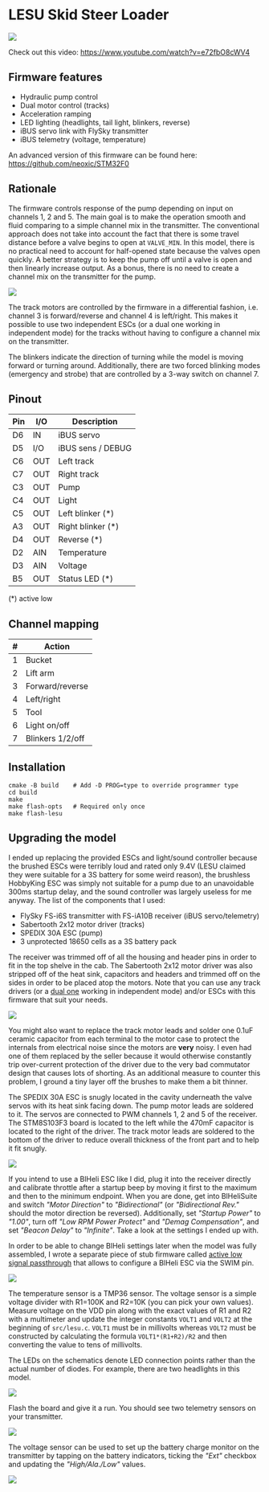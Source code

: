 LESU Skid Steer Loader
======================

![](/img/lesu1.jpg)

Check out this video: https://www.youtube.com/watch?v=e72fbO8cWV4


Firmware features
-----------------

+ Hydraulic pump control
+ Dual motor control (tracks)
+ Acceleration ramping
+ LED lighting (headlights, tail light, blinkers, reverse)
+ iBUS servo link with FlySky transmitter
+ iBUS telemetry (voltage, temperature)

An advanced version of this firmware can be found here: https://github.com/neoxic/STM32F0


Rationale
---------

The firmware controls response of the pump depending on input on channels 1, 2 and 5. The main goal is to make the operation smooth and fluid comparing to a simple channel mix in the transmitter. The conventional approach does not take into account the fact that there is some travel distance before a valve begins to open at `VALVE_MIN`. In this model, there is no practical need to account for half-opened state because the valves open quickly. A better strategy is to keep the pump off until a valve is open and then linearly increase output. As a bonus, there is no need to create a channel mix on the transmitter for the pump.

![](/img/pump2.jpg)

The track motors are controlled by the firmware in a differential fashion, i.e. channel 3 is forward/reverse and channel 4 is left/right. This makes it possible to use two independent ESCs (or a dual one working in independent mode) for the tracks without having to configure a channel mix on the transmitter.

The blinkers indicate the direction of turning while the model is moving forward or turning around. Additionally, there are two forced blinking modes (emergency and strobe) that are controlled by a 3-way switch on channel 7.


Pinout
------

| Pin | I/O | Description       |
|-----|-----|-------------------|
| D6  | IN  | iBUS servo        |
| D5  | I/O | iBUS sens / DEBUG |
| C6  | OUT | Left track        |
| C7  | OUT | Right track       |
| C3  | OUT | Pump              |
| C4  | OUT | Light             |
| C5  | OUT | Left blinker (*)  |
| A3  | OUT | Right blinker (*) |
| D4  | OUT | Reverse (*)       |
| D2  | AIN | Temperature       |
| D3  | AIN | Voltage           |
| B5  | OUT | Status LED (*)    |

(*) active low


Channel mapping
---------------

| # | Action           |
|---|------------------|
| 1 | Bucket           |
| 2 | Lift arm         |
| 3 | Forward/reverse  |
| 4 | Left/right       |
| 5 | Tool             |
| 6 | Light on/off     |
| 7 | Blinkers 1/2/off |


Installation
------------

```
cmake -B build    # Add -D PROG=type to override programmer type
cd build
make
make flash-opts   # Required only once
make flash-lesu
```


Upgrading the model
-------------------

I ended up replacing the provided ESCs and light/sound controller because the brushed ESCs were terribly loud and rated only 9.4V (LESU claimed they were suitable for a 3S battery for some weird reason), the brushless HobbyKing ESC was simply not suitable for a pump due to an unavoidable 300ms startup delay, and the sound controller was largely useless for me anyway. The list of the components that I used:

* FlySky FS-i6S transmitter with FS-iA10B receiver (iBUS servo/telemetry)
* Sabertooth 2x12 motor driver (tracks)
* SPEDIX 30A ESC (pump)
* 3 unprotected 18650 cells as a 3S battery pack

The receiver was trimmed off of all the housing and header pins in order to fit in the top shelve in the cab. The Sabertooth 2x12 motor driver was also stripped off of the heat sink, capacitors and headers and trimmed off on the sides in order to be placed atop the motors. Note that you can use any track drivers (or a [dual one](https://github.com/neoxic/STM8-RC-Dual-Motor-Driver) working in independent mode) and/or ESCs with this firmware that suit your needs.

![](/img/lesu2.jpg)

You might also want to replace the track motor leads and solder one 0.1uF ceramic capacitor from each terminal to the motor case to protect the internals from electrical noise since the motors are **very** noisy. I even had one of them replaced by the seller because it would otherwise constantly trip over-current protection of the driver due to the very bad commutator design that causes lots of shorting. As an additional measure to counter this problem, I ground a tiny layer off the brushes to make them a bit thinner.

The SPEDIX 30A ESC is snugly located in the cavity underneath the valve servos with its heat sink facing down. The pump motor leads are soldered to it. The servos are connected to PWM channels 1, 2 and 5 of the receiver. The STM8S103F3 board is located to the left while the 470mF capacitor is located to the right of the driver. The track motor leads are soldered to the bottom of the driver to reduce overall thickness of the front part and to help it fit snugly.

![](/img/lesu3.jpg)

If you intend to use a BlHeli ESC like I did, plug it into the receiver directly and calibrate throttle after a startup beep by moving it first to the maximum and then to the minimum endpoint. When you are done, get into BlHeliSuite and switch _"Motor Direction"_ to _"Bidirectional"_ (or _"Bidirectional Rev."_ should the motor direction be reversed). Additionally, set _"Startup Power"_ to _"1.00"_, turn off _"Low RPM Power Protect"_ and _"Demag Compensation"_, and set _"Beacon Delay"_ to _"Infinite"_. Take a look at the settings I ended up with.

In order to be able to change BlHeli settings later when the model was fully assembled, I wrote a separate piece of stub firmware called [active low signal passthrough](passthru.md) that allows to configure a BlHeli ESC via the SWIM pin.

![](/img/blheli1.png)

The temperature sensor is a TMP36 sensor. The voltage sensor is a simple voltage divider with R1=100K and R2=10K (you can pick your own values). Measure voltage on the VDD pin along with the exact values of R1 and R2 with a multimeter and update the integer constants `VOLT1` and `VOLT2` at the beginning of `src/lesu.c`. `VOLT1` must be in millivolts whereas `VOLT2` must be constructed by calculating the formula `VOLT1*(R1+R2)/R2` and then converting the value to tens of millivolts.

The LEDs on the schematics denote LED connection points rather than the actual number of diodes. For example, there are two headlights in this model.

![](/img/circuit2.png)

Flash the board and give it a run. You should see two telemetry sensors on your transmitter.

![](/img/telemetry1.jpg)

The voltage sensor can be used to set up the battery charge monitor on the transmitter by tapping on the battery indicators, ticking the _"Ext"_ checkbox and updating the _"High/Ala./Low"_ values.

![](/img/telemetry2.jpg)
